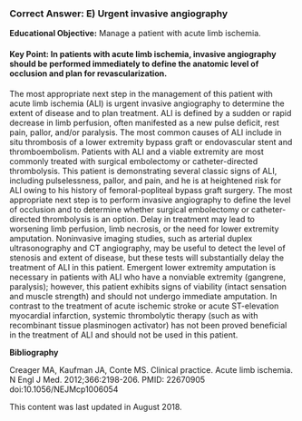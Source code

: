 
### Correct Answer: E) Urgent invasive angiography 

**Educational Objective:** Manage a patient with acute limb ischemia.

#### **Key Point:** In patients with acute limb ischemia, invasive angiography should be performed immediately to define the anatomic level of occlusion and plan for revascularization.

The most appropriate next step in the management of this patient with acute limb ischemia (ALI) is urgent invasive angiography to determine the extent of disease and to plan treatment. ALI is defined by a sudden or rapid decrease in limb perfusion, often manifested as a new pulse deficit, rest pain, pallor, and/or paralysis. The most common causes of ALI include in situ thrombosis of a lower extremity bypass graft or endovascular stent and thromboembolism. Patients with ALI and a viable extremity are most commonly treated with surgical embolectomy or catheter-directed thrombolysis. This patient is demonstrating several classic signs of ALI, including pulselessness, pallor, and pain, and he is at heightened risk for ALI owing to his history of femoral-popliteal bypass graft surgery. The most appropriate next step is to perform invasive angiography to define the level of occlusion and to determine whether surgical embolectomy or catheter-directed thrombolysis is an option. Delay in treatment may lead to worsening limb perfusion, limb necrosis, or the need for lower extremity amputation.
Noninvasive imaging studies, such as arterial duplex ultrasonography and CT angiography, may be useful to detect the level of stenosis and extent of disease, but these tests will substantially delay the treatment of ALI in this patient.
Emergent lower extremity amputation is necessary in patients with ALI who have a nonviable extremity (gangrene, paralysis); however, this patient exhibits signs of viability (intact sensation and muscle strength) and should not undergo immediate amputation.
In contrast to the treatment of acute ischemic stroke or acute ST-elevation myocardial infarction, systemic thrombolytic therapy (such as with recombinant tissue plasminogen activator) has not been proved beneficial in the treatment of ALI and should not be used in this patient.

**Bibliography**

Creager MA, Kaufman JA, Conte MS. Clinical practice. Acute limb ischemia. N Engl J Med. 2012;366:2198-206. PMID: 22670905 doi:10.1056/NEJMcp1006054

This content was last updated in August 2018.